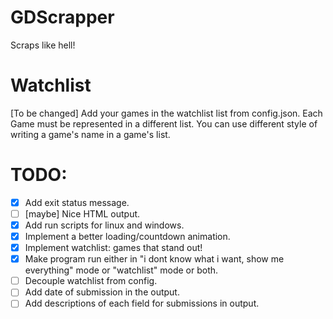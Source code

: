 # GDScrapper
Scraps like hell!

# Watchlist
[To be changed] Add your games in the watchlist list from config.json. Each Game must be represented in a different list. You can use different style of writing a game's name in a game's list.

# TODO:

- [x] Add exit status message.
- [ ] [maybe] Nice HTML output.
- [x] Add run scripts for linux and windows.
- [x] Implement a better loading/countdown animation.
- [x] Implement watchlist: games that stand out!
- [x] Make program run either in "i dont know what i want, show me everything" mode or "watchlist" mode or both.
- [ ] Decouple watchlist from config.
- [ ] Add date of submission in the output.
- [ ] Add descriptions of each field for submissions in  output.